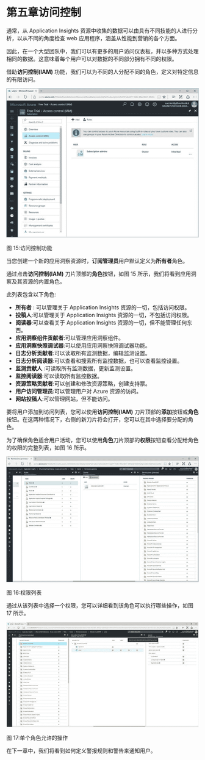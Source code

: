 # 第五章访问控制

通常，从 Application Insights 资源中收集的数据可以由具有不同技能的人进行分析，以从不同的角度检查 web 应用程序，涵盖从性能到营销的各个方面。

因此，在一个大型团队中，我们可以有更多的用户访问仪表板，并以多种方式处理相同的数据。这意味着每个用户可以对数据的不同部分拥有不同的权限。

借助**访问控制(IAM)** 功能，我们可以为不同的人分配不同的角色，定义对特定信息的有限访问。

![](img/image022.jpg)

图 15:访问控制功能

当您创建一个新的应用洞察资源时，**订阅管理员**用户默认定义为**所有者**角色。

通过点击**访问控制(IAM)** 刀片顶部的**角色**按钮，如图 15 所示，我们将看到应用洞察及其资源的内置角色。

此列表包含以下角色:

*   **所有者** : 可以管理关于 Application Insights 资源的一切，包括访问权限。
*   **投稿人**:可以管理关于 Application Insights 资源的一切，不包括访问权限。
*   **阅读器**:可以查看关于 Application Insights 资源的一切，但不能管理任何东西。
*   **应用洞察组件贡献者**:可以管理应用洞察组件。
*   **应用洞察快照调试器**:可以使用应用洞察快照调试器功能。
*   **日志分析贡献者**:可以读取所有监测数据，编辑监测设置。
*   **日志分析阅读器**:可以查看和搜索所有监控数据，也可以查看监控设置。
*   **监测贡献人** :可读取所有监测数据，更新监测设置。
*   **监控阅读器**:可以读取所有监控数据。
*   **资源策略贡献者**:可以创建和修改资源策略，创建支持票。
*   **用户访问管理员**:可以管理用户对 Azure 资源的访问。
*   **网站投稿人**:可以管理网站，但不能访问。

要将用户添加到访问列表，您可以使用**访问控制(IAM)** 刀片顶部的**添加**按钮或**角色**按钮。在这两种情况下，右侧的新刀片将会打开，您可以在其中选择要分配的角色。

为了确保角色适合用户活动，您可以使用**角色**刀片顶部的**权限**按钮查看分配给角色的权限的完整列表，如图 16 所示。

![](img/image023.jpg)

图 16:权限列表

通过从该列表中选择一个权限，您可以详细看到该角色可以执行哪些操作，如图 17 所示。

![](img/image024.jpg)

图 17:单个角色允许的操作

在下一章中，我们将看到如何定义警报规则和警告来通知用户。